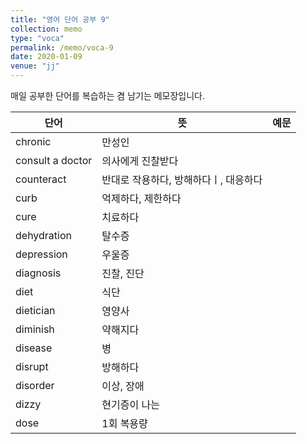 ```yaml
---
title: "영어 단어 공부 9"
collection: memo
type: "voca"
permalink: /memo/voca-9
date: 2020-01-09
venue: "jj"
---
```


매일 공부한 단어를 복습하는 겸 남기는 메모장입니다.

| 단어            | 뜻   |  예문                                                            |
| --------         | ------ | ------------------------------------------------------------ |
| chronic | 만성인 |  |
| consult a doctor | 의사에게 진찰받다 |  |
| counteract | 반대로 작용하다, 방해하다ㅣ, 대응하다 |  |
| curb | 억제하다, 제한하다 |  |
| cure | 치료하다 |  |
| dehydration | 탈수증 |  |
| depression | 우울증 |  |
| diagnosis | 진찰, 진단 |  |
| diet | 식단 |  |
| dietician | 영양사 |  |
| diminish | 약해지다 |  |
| disease | 병 |  |
| disrupt | 방해하다 |  |
| disorder | 이상, 장애 |  |
| dizzy | 현기증이 나는 |  |
| dose | 1회 복용량 |  |

